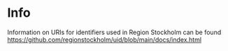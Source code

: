# Info

Information on URIs for identifiers used in Region Stockholm can be found https://github.com/regionstockholm/uid/blob/main/docs/index.html
